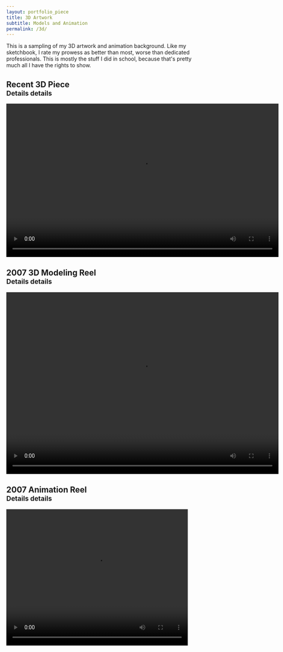 ```yaml
---
layout: portfolio_piece
title: 3D Artwork
subtitle: Models and Animation
permalink: /3d/
---
```


<div>
<p class="justify">This is a sampling of my 3D artwork and animation background. Like my sketchbook, I rate my prowess as better than most, worse than dedicated professionals. This is mostly the stuff I did in school, because that's pretty much all I have the rights to show.</p>

<h2>Recent 3D Piece
<br>
<small>Details details</small>
</h2>
<video width="720" height="405" controls>
  <source src="/media/3Danimation/pump.mp4" type="video/mp4">
Your browser does not support the video tag.
</video>

<h2>2007 3D Modeling Reel
<br>
<small>Details details</small>
</h2>
<video width="720" height="480" controls>
  <source src="/media/3Danimation/Zdemo.mp4" type="video/mp4">
Your browser does not support the video tag.
</video>

<h2>2007 Animation Reel
<br>
<small>Details details</small>
</h2>
<video width="480" height="360" controls>
  <source src="/media/3Danimation/Animation.mp4" type="video/mp4">
Your browser does not support the video tag.
</video>
</div>
